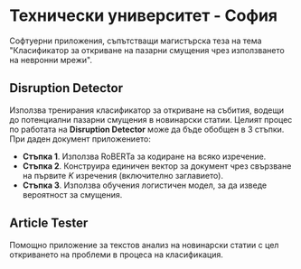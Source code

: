 # Технически университет - София
Софтуерни приложения, съпътстващи магистърска теза на тема "Класификатор за откриване на пазарни смущения чрез използването на невронни мрежи".

## Disruption Detector
Използва тренирания класификатор за откриване на събития, водещи до потенциални пазарни смущения в новинарски статии.
Целият процес по работата на **Disruption Detector** може да бъде обобщен в 3
стъпки. При даден документ приложението:

 - **Стъпка 1**. Използва RoBERTa за кодиране на всяко изречение.
- **Стъпка 2**. Конструира единичен вектор за документ чрез свързване на първите *K* изречения (включително заглавието).
- **Стъпка 3**. Използва обучения логистичен модел, за да изведе вероятност за смущения.

##  Article Tester
Помощно приложение за текстов анализ на новинарски статии с цел откриването на проблеми в процеса на класификация. 
